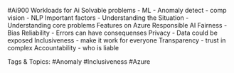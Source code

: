  #Ai900 Workloads for Ai
   Solvable problems
    - ML
    - Anomaly detect
    - comp vision 
    - NLP
   Important factors
    - Understanding the Situation
    - Understanding core problems
 Features on Azure
 Responsible AI
   Fairness
    - Bias
   Reliability
    - Errors can have consequenses
   Privacy
    - Data could be exposed
   Inclusiveness
    - make it work for everyone
   Transparency
    - trust in complex 
   Accountability
    - who is liable

   Tags & Topics:
   #Anomaly
   #Inclusiveness
   #Azure